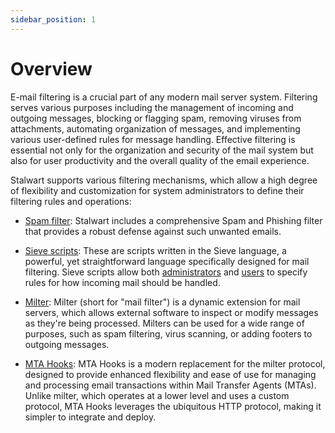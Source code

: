```yaml
---
sidebar_position: 1
---
```


# Overview

E-mail filtering is a crucial part of any modern mail server system. Filtering serves various purposes including the management of incoming and outgoing messages, blocking or flagging spam, removing viruses from attachments, automating organization of messages, and implementing various user-defined rules for message handling. Effective filtering is essential not only for the organization and security of the mail system but also for user productivity and the overall quality of the email experience.

Stalwart supports various filtering mechanisms, which allow a high degree of flexibility and customization for system administrators to define their filtering rules and operations:

- [Spam filter](/docs/smtp/filter/spam): Stalwart includes a comprehensive Spam and Phishing filter that provides a robust defense against such unwanted emails.

- [Sieve scripts](/docs/sieve/overview): These are scripts written in the Sieve language, a powerful, yet straightforward language specifically designed for mail filtering. Sieve scripts allow both [administrators](/docs/sieve/overview.md) and [users](/docs/jmap/sieve) to specify rules for how incoming mail should be handled.

- [Milter](/docs/smtp/filter/milter): Milter (short for "mail filter") is a dynamic extension for mail servers, which allows external software to inspect or modify messages as they're being processed. Milters can be used for a wide range of purposes, such as spam filtering, virus scanning, or adding footers to outgoing messages.

- [MTA Hooks](/docs/smtp/filter/mtahooks): MTA Hooks is a modern replacement for the milter protocol, designed to provide enhanced flexibility and ease of use for managing and processing email transactions within Mail Transfer Agents (MTAs). Unlike milter, which operates at a lower level and uses a custom protocol, MTA Hooks leverages the ubiquitous HTTP protocol, making it simpler to integrate and deploy.

